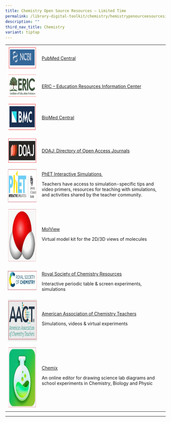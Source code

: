 ```yaml
---
title: Chemistry Open Source Resources – Limited Time
permalink: /library-digital-toolkit/chemistry/hemistrypenourceesourcesimitedime/
description: ""
third_nav_title: Chemistry
variant: tiptap
---
```

<table>
<tbody>
<tr>
<td><a rel="noopener noreferrer" target="_blank" href="https://www.ncbi.nlm.nih.gov/pmc/"><img height="76" width="160" alt="" src="/images/Library%20Digital%20Toolkit/NCBI.png"></a></td>
<td><a rel="noopener noreferrer" target="_blank" href="https://www.ncbi.nlm.nih.gov/pmc/">PubMed Central</a></td>
</tr>
<tr>
<td><a href="https://eric.ed.gov/"><img height="83" width="200" alt="" src="/images/Library%20Digital%20Toolkit/ERIC-300x125.png"></a></td>
<td><a rel="noopener noreferrer" target="_blank" href="https://eric.ed.gov/">ERIC – Education Resources Information Center</a></td>
</tr>
<tr>
<td><a href="https://www.biomedcentral.com/"><img height="98" width="196" alt="" src="/images/Library%20Digital%20Toolkit/BMC.png"></a></td>
<td><a rel="noopener noreferrer" target="_blank" href="https://www.biomedcentral.com/">BioMed Central</a></td>
</tr>
<tr>
<td><a href="https://doaj.org/"><img height="92" width="200" alt="" src="/images/Library%20Digital%20Toolkit/DOAJ.png"></a></td>
<td><a rel="noopener noreferrer" target="_blank" href="https://doaj.org/">DOAJ: Directory of Open Access Journals</a></td>
</tr>
<tr>
<td><a rel="noopener" target="_blank" href="https://phet.colorado.edu/"><img height="118" width="299" alt="" src="/images/Library%20Digital%20Toolkit/PHET.jpg"></a></td>
<td><a rel="noopener" target="_blank" href="https://phet.colorado.edu/">PhET Interactive Simulations&nbsp;</a>
<p>Teachers have access to simulation-specific tips and video primers, resources for teaching with simulations, and activities shared by the teacher community.</p>
</td>
</tr>
<tr>
<td><a rel="noopener" target="_blank" href="https://molview.org/"><img height="177" width="200" alt="" src="/images/Library%20Digital%20Toolkit/Mol-View.jpg"></a></td>
<td><a rel="noopener" target="_blank" href="https://molview.org/">MolView</a>
<p>Virtual model kit for the 2D/3D views of molecules</p>
</td>
</tr>
<tr>
<td><a rel="noopener" target="_blank" href="https://edu.rsc.org/resources"><img height="70" width="200" alt="" src="/images/Library%20Digital%20Toolkit/Royal-Society-pf-Chem.jpg"></a></td>
<td>
<p><a rel="noopener" target="_blank" href="https://edu.rsc.org/resources">Royal Society of Chemistry Resources</a></p>
<p>Interactive periodic table &amp; screen experiments, simulations</p>
</td>
</tr>
<tr>
<td><a rel="noopener" target="_blank" href="https://teachchemistry.org/classroom-resources/topics?grade_level=high-school"><img height="140" width="200" alt="" src="/images/Library%20Digital%20Toolkit/AACT.jpg"></a></td>
<td><a rel="noopener" target="_blank" href="https://teachchemistry.org/classroom-resources/topics?grade_level=high-school">American Association of Chemistry Teachers</a>
<p>Simulations, videos &amp; virtual experiments</p>
</td>
</tr>
<tr>
<td><a rel="noopener" target="_blank" href="https://chemix.org/"><img height="201" width="200" alt="" src="/images/Library%20Digital%20Toolkit/Chemix.jpg"></a></td>
<td><a rel="noopener" target="_blank" href="https://chemix.org/">Chemix</a>
<p>An online editor for drawing science lab diagrams and school experiments in Chemistry, Biology and Physic</p>
</td>
</tr>
</tbody>
</table>

* * *